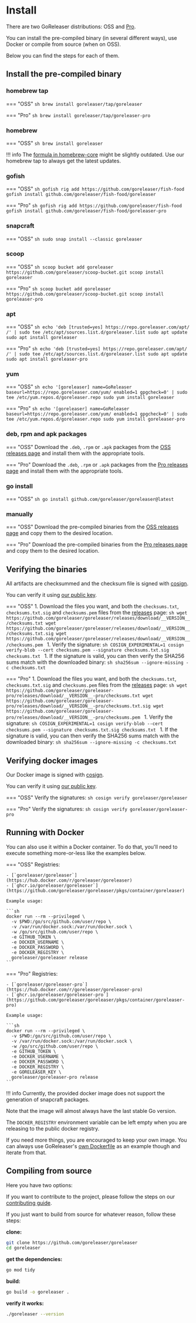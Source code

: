 # Install

There are two GoReleaser distributions: OSS and [Pro](/pro/).

You can install the pre-compiled binary (in several different ways), use Docker or compile from source (when on OSS).

Below you can find the steps for each of them.

## Install the pre-compiled binary

### homebrew tap

=== "OSS"
    ```sh
    brew install goreleaser/tap/goreleaser
    ```

=== "Pro"
    ```sh
    brew install goreleaser/tap/goreleaser-pro
    ```

### homebrew

=== "OSS"
    ```sh
    brew install goreleaser
    ```

!!! info
    The [formula in homebrew-core](https://github.com/Homebrew/homebrew-core/blob/master/Formula/goreleaser.rb) might be slightly outdated.
    Use our homebrew tap to always get the latest updates.

### gofish

=== "OSS"
    ```sh
    gofish rig add https://github.com/goreleaser/fish-food
    gofish install github.com/goreleaser/fish-food/goreleaser
    ```

=== "Pro"
    ```sh
    gofish rig add https://github.com/goreleaser/fish-food
    gofish install github.com/goreleaser/fish-food/goreleaser-pro
    ```

### snapcraft

=== "OSS"
    ```sh
    sudo snap install --classic goreleaser
    ```

### scoop

=== "OSS"
    ```sh
    scoop bucket add goreleaser https://github.com/goreleaser/scoop-bucket.git
    scoop install goreleaser
    ```

=== "Pro"
    ```sh
    scoop bucket add goreleaser https://github.com/goreleaser/scoop-bucket.git
    scoop install goreleaser-pro
    ```

### apt

=== "OSS"
    ```sh
    echo 'deb [trusted=yes] https://repo.goreleaser.com/apt/ /' | sudo tee /etc/apt/sources.list.d/goreleaser.list
    sudo apt update
    sudo apt install goreleaser
    ```

=== "Pro"
    ```sh
    echo 'deb [trusted=yes] https://repo.goreleaser.com/apt/ /' | sudo tee /etc/apt/sources.list.d/goreleaser.list
    sudo apt update
    sudo apt install goreleaser-pro
    ```

### yum

=== "OSS"
    ```sh
    echo '[goreleaser]
    name=GoReleaser
    baseurl=https://repo.goreleaser.com/yum/
    enabled=1
    gpgcheck=0' | sudo tee /etc/yum.repos.d/goreleaser.repo
    sudo yum install goreleaser
    ```

=== "Pro"
    ```sh
    echo '[goreleaser]
    name=GoReleaser
    baseurl=https://repo.goreleaser.com/yum/
    enabled=1
    gpgcheck=0' | sudo tee /etc/yum.repos.d/goreleaser.repo
    sudo yum install goreleaser-pro
    ```

### deb, rpm and apk packages


=== "OSS"
    Download the `.deb`, `.rpm` or `.apk` packages from the [OSS releases page][releases] and install them with the appropriate tools.

=== "Pro"
    Download the `.deb`, `.rpm` or `.apk` packages from the [Pro releases page][pro-releases] and install them with the appropriate tools.

### go install

=== "OSS"
    ```sh
    go install github.com/goreleaser/goreleaser@latest
    ```

### manually

=== "OSS"
    Download the pre-compiled binaries from the [OSS releases page][releases] and copy them to the desired location.

=== "Pro"
    Download the pre-compiled binaries from the [Pro releases page][pro-releases] and copy them to the desired location.

## Verifying the binaries

All artifacts are checksummed and the checksum file is signed with [cosign][].

You can verify it using [our public key](https://goreleaser.com/static/goreleaser.pub).

=== "OSS"
    1. Download the files you want, and both the `checksums.txt`, `checksums.txt.sig` and `checksums.pem` files from the [releases][releases] page:
      ```sh
      wget https://github.com/goreleaser/goreleaser/releases/download/__VERSION__/checksums.txt
      wget https://github.com/goreleaser/goreleaser/releases/download/__VERSION__/checksums.txt.sig
      wget https://github.com/goreleaser/goreleaser/releases/download/__VERSION__/checksums.pem
      ```
    1. Verify the signature:
      ```sh
      COSIGN_EXPERIMENTAL=1 cosign verify-blob --cert checksums.pem --signature checksums.txt.sig checksums.txt
      ```
    1. If the signature is valid, you can then verify the SHA256 sums match with the downloaded binary:
      ```sh
      sha256sum --ignore-missing -c checksums.txt
      ```

=== "Pro"
    1. Download the files you want, and both the `checksums.txt`, `checksums.txt.sig` and `checksums.pem` files from the [releases][pro-releases] page:
      ```sh
      wget https://github.com/goreleaser/goreleaser-pro/releases/download/__VERSION__-pro/checksums.txt
      wget https://github.com/goreleaser/goreleaser-pro/releases/download/__VERSION__-pro/checksums.txt.sig
      wget https://github.com/goreleaser/goreleaser-pro/releases/download/__VERSION__-pro/checksums.pem
      ```
    1. Verify the signature:
      ```sh
      COSIGN_EXPERIMENTAL=1 cosign verify-blob --cert checksums.pem --signature checksums.txt.sig checksums.txt
      ```
    1. If the signature is valid, you can then verify the SHA256 sums match with the downloaded binary:
      ```sh
      sha256sum --ignore-missing -c checksums.txt
      ```

## Verifying docker images

Our Docker image is signed with [cosign][].

You can verify it using [our public key](https://goreleaser.com/static/goreleaser.pub).

=== "OSS"
    Verify the signatures:
    ```sh
    cosign verify goreleaser/goreleaser
    ```

=== "Pro"
    Verify the signatures:
    ```sh
    cosign verify goreleaser/goreleaser-pro
    ```

## Running with Docker

You can also use it within a Docker container.
To do that, you'll need to execute something more-or-less like the examples below.

=== "OSS"
    Registries:

    - [`goreleaser/goreleaser`](https://hub.docker.com/r/goreleaser/goreleaser)
    - [`ghcr.io/goreleaser/goreleaser`](https://github.com/goreleaser/goreleaser/pkgs/container/goreleaser)

    Example usage:

    ```sh
    docker run --rm --privileged \
      -v $PWD:/go/src/github.com/user/repo \
      -v /var/run/docker.sock:/var/run/docker.sock \
      -w /go/src/github.com/user/repo \
      -e GITHUB_TOKEN \
      -e DOCKER_USERNAME \
      -e DOCKER_PASSWORD \
      -e DOCKER_REGISTRY \
      goreleaser/goreleaser release
    ```

=== "Pro"
    Registries:

    - [`goreleaser/goreleaser-pro`](https://hub.docker.com/r/goreleaser/goreleaser-pro)
    - [`ghcr.io/goreleaser/goreleaser-pro`](https://github.com/goreleaser/goreleaser/pkgs/container/goreleaser-pro)

    Example usage:

    ```sh
    docker run --rm --privileged \
      -v $PWD:/go/src/github.com/user/repo \
      -v /var/run/docker.sock:/var/run/docker.sock \
      -w /go/src/github.com/user/repo \
      -e GITHUB_TOKEN \
      -e DOCKER_USERNAME \
      -e DOCKER_PASSWORD \
      -e DOCKER_REGISTRY \
      -e GORELEASER_KEY \
      goreleaser/goreleaser-pro release
    ```


!!! info
    Currently, the provided docker image does not support
    the generation of snapcraft packages.

Note that the image will almost always have the last stable Go version.

The `DOCKER_REGISTRY` environment variable can be left empty when you are
releasing to the public docker registry.

If you need more things, you are encouraged to keep your own image. You can
always use GoReleaser's [own Dockerfile][dockerfile] as an example though
and iterate from that.

[dockerfile]: https://github.com/goreleaser/goreleaser/blob/main/Dockerfile
[releases]: https://github.com/goreleaser/goreleaser/releases
[pro-releases]: https://github.com/goreleaser/goreleaser-pro/releases
[cosign]: https://github.com/sigstore/cosign

## Compiling from source

Here you have two options:

If you want to contribute to the project, please follow the
steps on our [contributing guide](/contributing/).

If you just want to build from source for whatever reason, follow these steps:

**clone:**

```sh
git clone https://github.com/goreleaser/goreleaser
cd goreleaser
```

**get the dependencies:**

```sh
go mod tidy
```

**build:**

```sh
go build -o goreleaser .
```

**verify it works:**

```sh
./goreleaser --version
```
